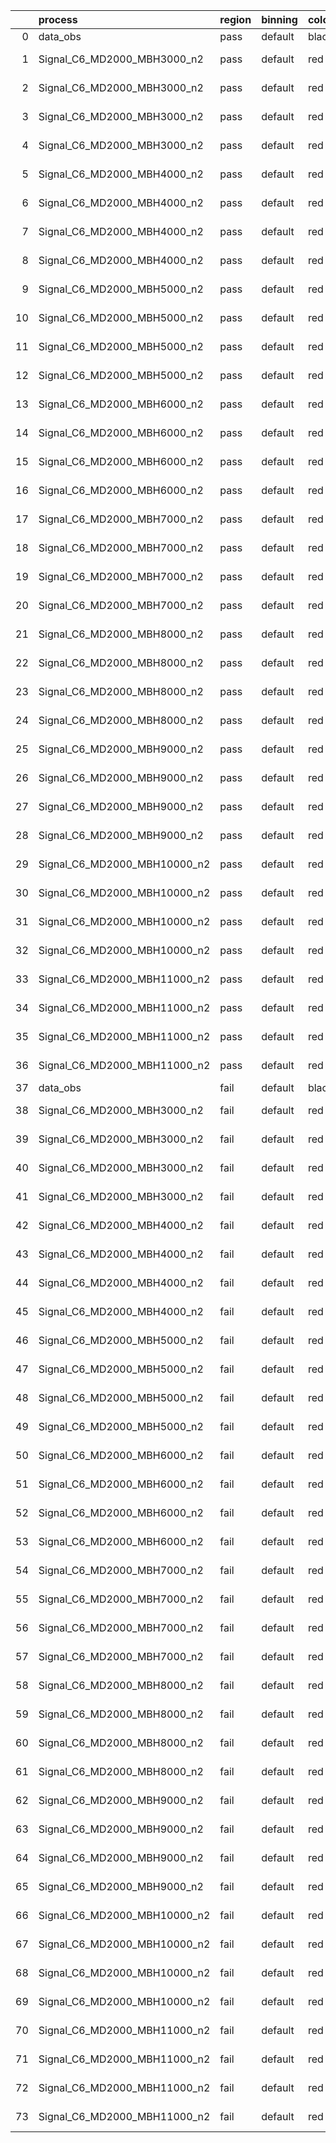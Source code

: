 |    | process                      | region   | binning   | color   | process_type   |   scale | variation   | source_filename                                                       | source_histname    | alias                        | title     |   combine_idx |     lnN |   shapes | syst_type   | direction   | variation_alias   |
|---:|:-----------------------------|:---------|:----------|:--------|:---------------|--------:|:------------|:----------------------------------------------------------------------|:-------------------|:-----------------------------|:----------|--------------:|--------:|---------:|:------------|:------------|:------------------|
|  0 | data_obs                     | pass     | default   | black   | DATA           |       1 | nominal     | ./histograms_for_2DAlphabet_v18//BH_Data.root                         | hpass              | Data                         | Data      |           nan | nan     |      nan | nan         | nan         | nan               |
|  1 | Signal_C6_MD2000_MBH3000_n2  | pass     | default   | red     | SIGNAL         |       1 | lumi        | ./histograms_for_2DAlphabet_v18//BH_Signal_C6_MD2000_MBH3000_n2.root  | hpass              | Signal_C6_MD2000_MBH3000_n2  | BH signal |           nan |   1.016 |      nan | lnN         | nan         | nan               |
|  2 | Signal_C6_MD2000_MBH3000_n2  | pass     | default   | red     | SIGNAL         |       1 | SVM         | ./histograms_for_2DAlphabet_v18//BH_Signal_C6_MD2000_MBH3000_n2.root  | hpass_SVMsyst_up   | Signal_C6_MD2000_MBH3000_n2  | BH signal |           nan | nan     |        1 | shapes      | Up          | SVMsyst           |
|  3 | Signal_C6_MD2000_MBH3000_n2  | pass     | default   | red     | SIGNAL         |       1 | SVM         | ./histograms_for_2DAlphabet_v18//BH_Signal_C6_MD2000_MBH3000_n2.root  | hpass_SVMsyst_down | Signal_C6_MD2000_MBH3000_n2  | BH signal |           nan | nan     |        1 | shapes      | Down        | SVMsyst           |
|  4 | Signal_C6_MD2000_MBH3000_n2  | pass     | default   | red     | SIGNAL         |       1 | nominal     | ./histograms_for_2DAlphabet_v18//BH_Signal_C6_MD2000_MBH3000_n2.root  | hpass              | Signal_C6_MD2000_MBH3000_n2  | BH signal |           nan | nan     |      nan | nan         | nan         | nan               |
|  5 | Signal_C6_MD2000_MBH4000_n2  | pass     | default   | red     | SIGNAL         |       1 | lumi        | ./histograms_for_2DAlphabet_v18//BH_Signal_C6_MD2000_MBH4000_n2.root  | hpass              | Signal_C6_MD2000_MBH4000_n2  | BH signal |           nan |   1.016 |      nan | lnN         | nan         | nan               |
|  6 | Signal_C6_MD2000_MBH4000_n2  | pass     | default   | red     | SIGNAL         |       1 | SVM         | ./histograms_for_2DAlphabet_v18//BH_Signal_C6_MD2000_MBH4000_n2.root  | hpass_SVMsyst_up   | Signal_C6_MD2000_MBH4000_n2  | BH signal |           nan | nan     |        1 | shapes      | Up          | SVMsyst           |
|  7 | Signal_C6_MD2000_MBH4000_n2  | pass     | default   | red     | SIGNAL         |       1 | SVM         | ./histograms_for_2DAlphabet_v18//BH_Signal_C6_MD2000_MBH4000_n2.root  | hpass_SVMsyst_down | Signal_C6_MD2000_MBH4000_n2  | BH signal |           nan | nan     |        1 | shapes      | Down        | SVMsyst           |
|  8 | Signal_C6_MD2000_MBH4000_n2  | pass     | default   | red     | SIGNAL         |       1 | nominal     | ./histograms_for_2DAlphabet_v18//BH_Signal_C6_MD2000_MBH4000_n2.root  | hpass              | Signal_C6_MD2000_MBH4000_n2  | BH signal |           nan | nan     |      nan | nan         | nan         | nan               |
|  9 | Signal_C6_MD2000_MBH5000_n2  | pass     | default   | red     | SIGNAL         |       1 | lumi        | ./histograms_for_2DAlphabet_v18//BH_Signal_C6_MD2000_MBH5000_n2.root  | hpass              | Signal_C6_MD2000_MBH5000_n2  | BH signal |           nan |   1.016 |      nan | lnN         | nan         | nan               |
| 10 | Signal_C6_MD2000_MBH5000_n2  | pass     | default   | red     | SIGNAL         |       1 | SVM         | ./histograms_for_2DAlphabet_v18//BH_Signal_C6_MD2000_MBH5000_n2.root  | hpass_SVMsyst_up   | Signal_C6_MD2000_MBH5000_n2  | BH signal |           nan | nan     |        1 | shapes      | Up          | SVMsyst           |
| 11 | Signal_C6_MD2000_MBH5000_n2  | pass     | default   | red     | SIGNAL         |       1 | SVM         | ./histograms_for_2DAlphabet_v18//BH_Signal_C6_MD2000_MBH5000_n2.root  | hpass_SVMsyst_down | Signal_C6_MD2000_MBH5000_n2  | BH signal |           nan | nan     |        1 | shapes      | Down        | SVMsyst           |
| 12 | Signal_C6_MD2000_MBH5000_n2  | pass     | default   | red     | SIGNAL         |       1 | nominal     | ./histograms_for_2DAlphabet_v18//BH_Signal_C6_MD2000_MBH5000_n2.root  | hpass              | Signal_C6_MD2000_MBH5000_n2  | BH signal |           nan | nan     |      nan | nan         | nan         | nan               |
| 13 | Signal_C6_MD2000_MBH6000_n2  | pass     | default   | red     | SIGNAL         |       1 | lumi        | ./histograms_for_2DAlphabet_v18//BH_Signal_C6_MD2000_MBH6000_n2.root  | hpass              | Signal_C6_MD2000_MBH6000_n2  | BH signal |           nan |   1.016 |      nan | lnN         | nan         | nan               |
| 14 | Signal_C6_MD2000_MBH6000_n2  | pass     | default   | red     | SIGNAL         |       1 | SVM         | ./histograms_for_2DAlphabet_v18//BH_Signal_C6_MD2000_MBH6000_n2.root  | hpass_SVMsyst_up   | Signal_C6_MD2000_MBH6000_n2  | BH signal |           nan | nan     |        1 | shapes      | Up          | SVMsyst           |
| 15 | Signal_C6_MD2000_MBH6000_n2  | pass     | default   | red     | SIGNAL         |       1 | SVM         | ./histograms_for_2DAlphabet_v18//BH_Signal_C6_MD2000_MBH6000_n2.root  | hpass_SVMsyst_down | Signal_C6_MD2000_MBH6000_n2  | BH signal |           nan | nan     |        1 | shapes      | Down        | SVMsyst           |
| 16 | Signal_C6_MD2000_MBH6000_n2  | pass     | default   | red     | SIGNAL         |       1 | nominal     | ./histograms_for_2DAlphabet_v18//BH_Signal_C6_MD2000_MBH6000_n2.root  | hpass              | Signal_C6_MD2000_MBH6000_n2  | BH signal |           nan | nan     |      nan | nan         | nan         | nan               |
| 17 | Signal_C6_MD2000_MBH7000_n2  | pass     | default   | red     | SIGNAL         |       1 | lumi        | ./histograms_for_2DAlphabet_v18//BH_Signal_C6_MD2000_MBH7000_n2.root  | hpass              | Signal_C6_MD2000_MBH7000_n2  | BH signal |           nan |   1.016 |      nan | lnN         | nan         | nan               |
| 18 | Signal_C6_MD2000_MBH7000_n2  | pass     | default   | red     | SIGNAL         |       1 | SVM         | ./histograms_for_2DAlphabet_v18//BH_Signal_C6_MD2000_MBH7000_n2.root  | hpass_SVMsyst_up   | Signal_C6_MD2000_MBH7000_n2  | BH signal |           nan | nan     |        1 | shapes      | Up          | SVMsyst           |
| 19 | Signal_C6_MD2000_MBH7000_n2  | pass     | default   | red     | SIGNAL         |       1 | SVM         | ./histograms_for_2DAlphabet_v18//BH_Signal_C6_MD2000_MBH7000_n2.root  | hpass_SVMsyst_down | Signal_C6_MD2000_MBH7000_n2  | BH signal |           nan | nan     |        1 | shapes      | Down        | SVMsyst           |
| 20 | Signal_C6_MD2000_MBH7000_n2  | pass     | default   | red     | SIGNAL         |       1 | nominal     | ./histograms_for_2DAlphabet_v18//BH_Signal_C6_MD2000_MBH7000_n2.root  | hpass              | Signal_C6_MD2000_MBH7000_n2  | BH signal |           nan | nan     |      nan | nan         | nan         | nan               |
| 21 | Signal_C6_MD2000_MBH8000_n2  | pass     | default   | red     | SIGNAL         |       1 | lumi        | ./histograms_for_2DAlphabet_v18//BH_Signal_C6_MD2000_MBH8000_n2.root  | hpass              | Signal_C6_MD2000_MBH8000_n2  | BH signal |           nan |   1.016 |      nan | lnN         | nan         | nan               |
| 22 | Signal_C6_MD2000_MBH8000_n2  | pass     | default   | red     | SIGNAL         |       1 | SVM         | ./histograms_for_2DAlphabet_v18//BH_Signal_C6_MD2000_MBH8000_n2.root  | hpass_SVMsyst_up   | Signal_C6_MD2000_MBH8000_n2  | BH signal |           nan | nan     |        1 | shapes      | Up          | SVMsyst           |
| 23 | Signal_C6_MD2000_MBH8000_n2  | pass     | default   | red     | SIGNAL         |       1 | SVM         | ./histograms_for_2DAlphabet_v18//BH_Signal_C6_MD2000_MBH8000_n2.root  | hpass_SVMsyst_down | Signal_C6_MD2000_MBH8000_n2  | BH signal |           nan | nan     |        1 | shapes      | Down        | SVMsyst           |
| 24 | Signal_C6_MD2000_MBH8000_n2  | pass     | default   | red     | SIGNAL         |       1 | nominal     | ./histograms_for_2DAlphabet_v18//BH_Signal_C6_MD2000_MBH8000_n2.root  | hpass              | Signal_C6_MD2000_MBH8000_n2  | BH signal |           nan | nan     |      nan | nan         | nan         | nan               |
| 25 | Signal_C6_MD2000_MBH9000_n2  | pass     | default   | red     | SIGNAL         |       1 | lumi        | ./histograms_for_2DAlphabet_v18//BH_Signal_C6_MD2000_MBH9000_n2.root  | hpass              | Signal_C6_MD2000_MBH9000_n2  | BH signal |           nan |   1.016 |      nan | lnN         | nan         | nan               |
| 26 | Signal_C6_MD2000_MBH9000_n2  | pass     | default   | red     | SIGNAL         |       1 | SVM         | ./histograms_for_2DAlphabet_v18//BH_Signal_C6_MD2000_MBH9000_n2.root  | hpass_SVMsyst_up   | Signal_C6_MD2000_MBH9000_n2  | BH signal |           nan | nan     |        1 | shapes      | Up          | SVMsyst           |
| 27 | Signal_C6_MD2000_MBH9000_n2  | pass     | default   | red     | SIGNAL         |       1 | SVM         | ./histograms_for_2DAlphabet_v18//BH_Signal_C6_MD2000_MBH9000_n2.root  | hpass_SVMsyst_down | Signal_C6_MD2000_MBH9000_n2  | BH signal |           nan | nan     |        1 | shapes      | Down        | SVMsyst           |
| 28 | Signal_C6_MD2000_MBH9000_n2  | pass     | default   | red     | SIGNAL         |       1 | nominal     | ./histograms_for_2DAlphabet_v18//BH_Signal_C6_MD2000_MBH9000_n2.root  | hpass              | Signal_C6_MD2000_MBH9000_n2  | BH signal |           nan | nan     |      nan | nan         | nan         | nan               |
| 29 | Signal_C6_MD2000_MBH10000_n2 | pass     | default   | red     | SIGNAL         |       1 | lumi        | ./histograms_for_2DAlphabet_v18//BH_Signal_C6_MD2000_MBH10000_n2.root | hpass              | Signal_C6_MD2000_MBH10000_n2 | BH signal |           nan |   1.016 |      nan | lnN         | nan         | nan               |
| 30 | Signal_C6_MD2000_MBH10000_n2 | pass     | default   | red     | SIGNAL         |       1 | SVM         | ./histograms_for_2DAlphabet_v18//BH_Signal_C6_MD2000_MBH10000_n2.root | hpass_SVMsyst_up   | Signal_C6_MD2000_MBH10000_n2 | BH signal |           nan | nan     |        1 | shapes      | Up          | SVMsyst           |
| 31 | Signal_C6_MD2000_MBH10000_n2 | pass     | default   | red     | SIGNAL         |       1 | SVM         | ./histograms_for_2DAlphabet_v18//BH_Signal_C6_MD2000_MBH10000_n2.root | hpass_SVMsyst_down | Signal_C6_MD2000_MBH10000_n2 | BH signal |           nan | nan     |        1 | shapes      | Down        | SVMsyst           |
| 32 | Signal_C6_MD2000_MBH10000_n2 | pass     | default   | red     | SIGNAL         |       1 | nominal     | ./histograms_for_2DAlphabet_v18//BH_Signal_C6_MD2000_MBH10000_n2.root | hpass              | Signal_C6_MD2000_MBH10000_n2 | BH signal |           nan | nan     |      nan | nan         | nan         | nan               |
| 33 | Signal_C6_MD2000_MBH11000_n2 | pass     | default   | red     | SIGNAL         |       1 | lumi        | ./histograms_for_2DAlphabet_v18//BH_Signal_C6_MD2000_MBH11000_n2.root | hpass              | Signal_C6_MD2000_MBH11000_n2 | BH signal |           nan |   1.016 |      nan | lnN         | nan         | nan               |
| 34 | Signal_C6_MD2000_MBH11000_n2 | pass     | default   | red     | SIGNAL         |       1 | SVM         | ./histograms_for_2DAlphabet_v18//BH_Signal_C6_MD2000_MBH11000_n2.root | hpass_SVMsyst_up   | Signal_C6_MD2000_MBH11000_n2 | BH signal |           nan | nan     |        1 | shapes      | Up          | SVMsyst           |
| 35 | Signal_C6_MD2000_MBH11000_n2 | pass     | default   | red     | SIGNAL         |       1 | SVM         | ./histograms_for_2DAlphabet_v18//BH_Signal_C6_MD2000_MBH11000_n2.root | hpass_SVMsyst_down | Signal_C6_MD2000_MBH11000_n2 | BH signal |           nan | nan     |        1 | shapes      | Down        | SVMsyst           |
| 36 | Signal_C6_MD2000_MBH11000_n2 | pass     | default   | red     | SIGNAL         |       1 | nominal     | ./histograms_for_2DAlphabet_v18//BH_Signal_C6_MD2000_MBH11000_n2.root | hpass              | Signal_C6_MD2000_MBH11000_n2 | BH signal |           nan | nan     |      nan | nan         | nan         | nan               |
| 37 | data_obs                     | fail     | default   | black   | DATA           |       1 | nominal     | ./histograms_for_2DAlphabet_v18//BH_Data.root                         | hfail              | Data                         | Data      |           nan | nan     |      nan | nan         | nan         | nan               |
| 38 | Signal_C6_MD2000_MBH3000_n2  | fail     | default   | red     | SIGNAL         |       1 | lumi        | ./histograms_for_2DAlphabet_v18//BH_Signal_C6_MD2000_MBH3000_n2.root  | hfail              | Signal_C6_MD2000_MBH3000_n2  | BH signal |           nan |   1.016 |      nan | lnN         | nan         | nan               |
| 39 | Signal_C6_MD2000_MBH3000_n2  | fail     | default   | red     | SIGNAL         |       1 | SVM         | ./histograms_for_2DAlphabet_v18//BH_Signal_C6_MD2000_MBH3000_n2.root  | hfail_SVMsyst_up   | Signal_C6_MD2000_MBH3000_n2  | BH signal |           nan | nan     |        1 | shapes      | Up          | SVMsyst           |
| 40 | Signal_C6_MD2000_MBH3000_n2  | fail     | default   | red     | SIGNAL         |       1 | SVM         | ./histograms_for_2DAlphabet_v18//BH_Signal_C6_MD2000_MBH3000_n2.root  | hfail_SVMsyst_down | Signal_C6_MD2000_MBH3000_n2  | BH signal |           nan | nan     |        1 | shapes      | Down        | SVMsyst           |
| 41 | Signal_C6_MD2000_MBH3000_n2  | fail     | default   | red     | SIGNAL         |       1 | nominal     | ./histograms_for_2DAlphabet_v18//BH_Signal_C6_MD2000_MBH3000_n2.root  | hfail              | Signal_C6_MD2000_MBH3000_n2  | BH signal |           nan | nan     |      nan | nan         | nan         | nan               |
| 42 | Signal_C6_MD2000_MBH4000_n2  | fail     | default   | red     | SIGNAL         |       1 | lumi        | ./histograms_for_2DAlphabet_v18//BH_Signal_C6_MD2000_MBH4000_n2.root  | hfail              | Signal_C6_MD2000_MBH4000_n2  | BH signal |           nan |   1.016 |      nan | lnN         | nan         | nan               |
| 43 | Signal_C6_MD2000_MBH4000_n2  | fail     | default   | red     | SIGNAL         |       1 | SVM         | ./histograms_for_2DAlphabet_v18//BH_Signal_C6_MD2000_MBH4000_n2.root  | hfail_SVMsyst_up   | Signal_C6_MD2000_MBH4000_n2  | BH signal |           nan | nan     |        1 | shapes      | Up          | SVMsyst           |
| 44 | Signal_C6_MD2000_MBH4000_n2  | fail     | default   | red     | SIGNAL         |       1 | SVM         | ./histograms_for_2DAlphabet_v18//BH_Signal_C6_MD2000_MBH4000_n2.root  | hfail_SVMsyst_down | Signal_C6_MD2000_MBH4000_n2  | BH signal |           nan | nan     |        1 | shapes      | Down        | SVMsyst           |
| 45 | Signal_C6_MD2000_MBH4000_n2  | fail     | default   | red     | SIGNAL         |       1 | nominal     | ./histograms_for_2DAlphabet_v18//BH_Signal_C6_MD2000_MBH4000_n2.root  | hfail              | Signal_C6_MD2000_MBH4000_n2  | BH signal |           nan | nan     |      nan | nan         | nan         | nan               |
| 46 | Signal_C6_MD2000_MBH5000_n2  | fail     | default   | red     | SIGNAL         |       1 | lumi        | ./histograms_for_2DAlphabet_v18//BH_Signal_C6_MD2000_MBH5000_n2.root  | hfail              | Signal_C6_MD2000_MBH5000_n2  | BH signal |           nan |   1.016 |      nan | lnN         | nan         | nan               |
| 47 | Signal_C6_MD2000_MBH5000_n2  | fail     | default   | red     | SIGNAL         |       1 | SVM         | ./histograms_for_2DAlphabet_v18//BH_Signal_C6_MD2000_MBH5000_n2.root  | hfail_SVMsyst_up   | Signal_C6_MD2000_MBH5000_n2  | BH signal |           nan | nan     |        1 | shapes      | Up          | SVMsyst           |
| 48 | Signal_C6_MD2000_MBH5000_n2  | fail     | default   | red     | SIGNAL         |       1 | SVM         | ./histograms_for_2DAlphabet_v18//BH_Signal_C6_MD2000_MBH5000_n2.root  | hfail_SVMsyst_down | Signal_C6_MD2000_MBH5000_n2  | BH signal |           nan | nan     |        1 | shapes      | Down        | SVMsyst           |
| 49 | Signal_C6_MD2000_MBH5000_n2  | fail     | default   | red     | SIGNAL         |       1 | nominal     | ./histograms_for_2DAlphabet_v18//BH_Signal_C6_MD2000_MBH5000_n2.root  | hfail              | Signal_C6_MD2000_MBH5000_n2  | BH signal |           nan | nan     |      nan | nan         | nan         | nan               |
| 50 | Signal_C6_MD2000_MBH6000_n2  | fail     | default   | red     | SIGNAL         |       1 | lumi        | ./histograms_for_2DAlphabet_v18//BH_Signal_C6_MD2000_MBH6000_n2.root  | hfail              | Signal_C6_MD2000_MBH6000_n2  | BH signal |           nan |   1.016 |      nan | lnN         | nan         | nan               |
| 51 | Signal_C6_MD2000_MBH6000_n2  | fail     | default   | red     | SIGNAL         |       1 | SVM         | ./histograms_for_2DAlphabet_v18//BH_Signal_C6_MD2000_MBH6000_n2.root  | hfail_SVMsyst_up   | Signal_C6_MD2000_MBH6000_n2  | BH signal |           nan | nan     |        1 | shapes      | Up          | SVMsyst           |
| 52 | Signal_C6_MD2000_MBH6000_n2  | fail     | default   | red     | SIGNAL         |       1 | SVM         | ./histograms_for_2DAlphabet_v18//BH_Signal_C6_MD2000_MBH6000_n2.root  | hfail_SVMsyst_down | Signal_C6_MD2000_MBH6000_n2  | BH signal |           nan | nan     |        1 | shapes      | Down        | SVMsyst           |
| 53 | Signal_C6_MD2000_MBH6000_n2  | fail     | default   | red     | SIGNAL         |       1 | nominal     | ./histograms_for_2DAlphabet_v18//BH_Signal_C6_MD2000_MBH6000_n2.root  | hfail              | Signal_C6_MD2000_MBH6000_n2  | BH signal |           nan | nan     |      nan | nan         | nan         | nan               |
| 54 | Signal_C6_MD2000_MBH7000_n2  | fail     | default   | red     | SIGNAL         |       1 | lumi        | ./histograms_for_2DAlphabet_v18//BH_Signal_C6_MD2000_MBH7000_n2.root  | hfail              | Signal_C6_MD2000_MBH7000_n2  | BH signal |           nan |   1.016 |      nan | lnN         | nan         | nan               |
| 55 | Signal_C6_MD2000_MBH7000_n2  | fail     | default   | red     | SIGNAL         |       1 | SVM         | ./histograms_for_2DAlphabet_v18//BH_Signal_C6_MD2000_MBH7000_n2.root  | hfail_SVMsyst_up   | Signal_C6_MD2000_MBH7000_n2  | BH signal |           nan | nan     |        1 | shapes      | Up          | SVMsyst           |
| 56 | Signal_C6_MD2000_MBH7000_n2  | fail     | default   | red     | SIGNAL         |       1 | SVM         | ./histograms_for_2DAlphabet_v18//BH_Signal_C6_MD2000_MBH7000_n2.root  | hfail_SVMsyst_down | Signal_C6_MD2000_MBH7000_n2  | BH signal |           nan | nan     |        1 | shapes      | Down        | SVMsyst           |
| 57 | Signal_C6_MD2000_MBH7000_n2  | fail     | default   | red     | SIGNAL         |       1 | nominal     | ./histograms_for_2DAlphabet_v18//BH_Signal_C6_MD2000_MBH7000_n2.root  | hfail              | Signal_C6_MD2000_MBH7000_n2  | BH signal |           nan | nan     |      nan | nan         | nan         | nan               |
| 58 | Signal_C6_MD2000_MBH8000_n2  | fail     | default   | red     | SIGNAL         |       1 | lumi        | ./histograms_for_2DAlphabet_v18//BH_Signal_C6_MD2000_MBH8000_n2.root  | hfail              | Signal_C6_MD2000_MBH8000_n2  | BH signal |           nan |   1.016 |      nan | lnN         | nan         | nan               |
| 59 | Signal_C6_MD2000_MBH8000_n2  | fail     | default   | red     | SIGNAL         |       1 | SVM         | ./histograms_for_2DAlphabet_v18//BH_Signal_C6_MD2000_MBH8000_n2.root  | hfail_SVMsyst_up   | Signal_C6_MD2000_MBH8000_n2  | BH signal |           nan | nan     |        1 | shapes      | Up          | SVMsyst           |
| 60 | Signal_C6_MD2000_MBH8000_n2  | fail     | default   | red     | SIGNAL         |       1 | SVM         | ./histograms_for_2DAlphabet_v18//BH_Signal_C6_MD2000_MBH8000_n2.root  | hfail_SVMsyst_down | Signal_C6_MD2000_MBH8000_n2  | BH signal |           nan | nan     |        1 | shapes      | Down        | SVMsyst           |
| 61 | Signal_C6_MD2000_MBH8000_n2  | fail     | default   | red     | SIGNAL         |       1 | nominal     | ./histograms_for_2DAlphabet_v18//BH_Signal_C6_MD2000_MBH8000_n2.root  | hfail              | Signal_C6_MD2000_MBH8000_n2  | BH signal |           nan | nan     |      nan | nan         | nan         | nan               |
| 62 | Signal_C6_MD2000_MBH9000_n2  | fail     | default   | red     | SIGNAL         |       1 | lumi        | ./histograms_for_2DAlphabet_v18//BH_Signal_C6_MD2000_MBH9000_n2.root  | hfail              | Signal_C6_MD2000_MBH9000_n2  | BH signal |           nan |   1.016 |      nan | lnN         | nan         | nan               |
| 63 | Signal_C6_MD2000_MBH9000_n2  | fail     | default   | red     | SIGNAL         |       1 | SVM         | ./histograms_for_2DAlphabet_v18//BH_Signal_C6_MD2000_MBH9000_n2.root  | hfail_SVMsyst_up   | Signal_C6_MD2000_MBH9000_n2  | BH signal |           nan | nan     |        1 | shapes      | Up          | SVMsyst           |
| 64 | Signal_C6_MD2000_MBH9000_n2  | fail     | default   | red     | SIGNAL         |       1 | SVM         | ./histograms_for_2DAlphabet_v18//BH_Signal_C6_MD2000_MBH9000_n2.root  | hfail_SVMsyst_down | Signal_C6_MD2000_MBH9000_n2  | BH signal |           nan | nan     |        1 | shapes      | Down        | SVMsyst           |
| 65 | Signal_C6_MD2000_MBH9000_n2  | fail     | default   | red     | SIGNAL         |       1 | nominal     | ./histograms_for_2DAlphabet_v18//BH_Signal_C6_MD2000_MBH9000_n2.root  | hfail              | Signal_C6_MD2000_MBH9000_n2  | BH signal |           nan | nan     |      nan | nan         | nan         | nan               |
| 66 | Signal_C6_MD2000_MBH10000_n2 | fail     | default   | red     | SIGNAL         |       1 | lumi        | ./histograms_for_2DAlphabet_v18//BH_Signal_C6_MD2000_MBH10000_n2.root | hfail              | Signal_C6_MD2000_MBH10000_n2 | BH signal |           nan |   1.016 |      nan | lnN         | nan         | nan               |
| 67 | Signal_C6_MD2000_MBH10000_n2 | fail     | default   | red     | SIGNAL         |       1 | SVM         | ./histograms_for_2DAlphabet_v18//BH_Signal_C6_MD2000_MBH10000_n2.root | hfail_SVMsyst_up   | Signal_C6_MD2000_MBH10000_n2 | BH signal |           nan | nan     |        1 | shapes      | Up          | SVMsyst           |
| 68 | Signal_C6_MD2000_MBH10000_n2 | fail     | default   | red     | SIGNAL         |       1 | SVM         | ./histograms_for_2DAlphabet_v18//BH_Signal_C6_MD2000_MBH10000_n2.root | hfail_SVMsyst_down | Signal_C6_MD2000_MBH10000_n2 | BH signal |           nan | nan     |        1 | shapes      | Down        | SVMsyst           |
| 69 | Signal_C6_MD2000_MBH10000_n2 | fail     | default   | red     | SIGNAL         |       1 | nominal     | ./histograms_for_2DAlphabet_v18//BH_Signal_C6_MD2000_MBH10000_n2.root | hfail              | Signal_C6_MD2000_MBH10000_n2 | BH signal |           nan | nan     |      nan | nan         | nan         | nan               |
| 70 | Signal_C6_MD2000_MBH11000_n2 | fail     | default   | red     | SIGNAL         |       1 | lumi        | ./histograms_for_2DAlphabet_v18//BH_Signal_C6_MD2000_MBH11000_n2.root | hfail              | Signal_C6_MD2000_MBH11000_n2 | BH signal |           nan |   1.016 |      nan | lnN         | nan         | nan               |
| 71 | Signal_C6_MD2000_MBH11000_n2 | fail     | default   | red     | SIGNAL         |       1 | SVM         | ./histograms_for_2DAlphabet_v18//BH_Signal_C6_MD2000_MBH11000_n2.root | hfail_SVMsyst_up   | Signal_C6_MD2000_MBH11000_n2 | BH signal |           nan | nan     |        1 | shapes      | Up          | SVMsyst           |
| 72 | Signal_C6_MD2000_MBH11000_n2 | fail     | default   | red     | SIGNAL         |       1 | SVM         | ./histograms_for_2DAlphabet_v18//BH_Signal_C6_MD2000_MBH11000_n2.root | hfail_SVMsyst_down | Signal_C6_MD2000_MBH11000_n2 | BH signal |           nan | nan     |        1 | shapes      | Down        | SVMsyst           |
| 73 | Signal_C6_MD2000_MBH11000_n2 | fail     | default   | red     | SIGNAL         |       1 | nominal     | ./histograms_for_2DAlphabet_v18//BH_Signal_C6_MD2000_MBH11000_n2.root | hfail              | Signal_C6_MD2000_MBH11000_n2 | BH signal |           nan | nan     |      nan | nan         | nan         | nan               |
